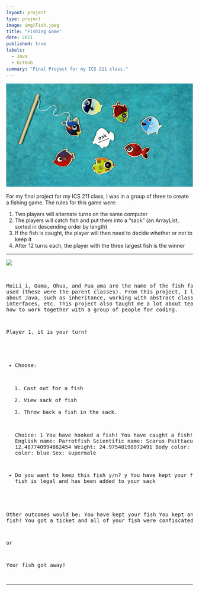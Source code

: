 ```yaml
---
layout: project
type: project
image: img/Fish.jpeg
title: "Fishing Game"
date: 2021
published: true
labels:
  - Java
  - GitHub
summary: "Final Project for my ICS 211 class."
---
```


<img class="img-fluid" src="../img/fishing.jpg">

For my final project for my ICS 211 class, I was in a group of three to create a fishing game. The rules for this game were:
1) Two players will alternate turns on the same computer
2) The players will catch fish and put them into a “sack” (an ArrayList, sorted in descending order by length)
3) If the fish is caught, the player will then need to decide whether or not to keep it
4) After 12 turns each, the player with the three largest fish is the winner


<hr>
<img class="img-fluid" src="../img/fish.map.ppg">
<pre>
  
MoiLi_i, Oama, Ohua, and Pua_ama are the name of the fish families we used (these were the parent classes). From this project, I learned a lot about Java, such as inheritance, working with abstract classes, interfaces, etc. This project also taught me a lot about teamwork and how to work together with a group of people for coding.

Player 1, it is your turn! 
* Choose:
  1. Cast out for a fish
  2. View sack of fish
  3. Throw back a fish in the sack.
  
  Choice: 1
   You have hooked a fish!
   You have caught a fish!
     Name: Uhu
     English name: Parrotfish
     Scientific name: Scarus Psittacus
     Length: 12.487740994862454
     Weight: 24.97548198972491
     Body color: blue-green
     Fin color: blue
     Sex: supermale
     
 * Do you want to keep this fish y/n? y
  You have kept your fish
  Your fish is legal and has been added to your sack

Other outcomes would be:
   You have kept your fish
   You kept an illegal fish!
   You got a ticket and all of your fish were confiscated!

or

 Your fish got away!

<hr>

